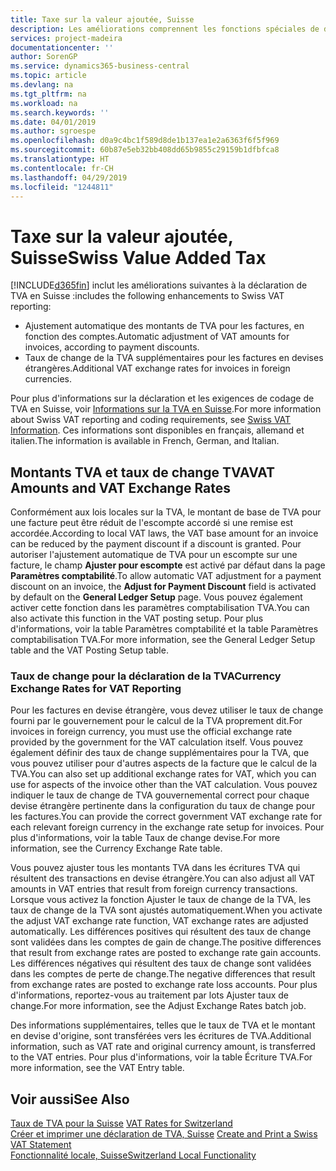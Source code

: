```yaml
---
title: Taxe sur la valeur ajoutée, Suisse
description: Les améliorations comprennent les fonctions spéciales de déclaration de TVA en Suisse.
services: project-madeira
documentationcenter: ''
author: SorenGP
ms.service: dynamics365-business-central
ms.topic: article
ms.devlang: na
ms.tgt_pltfrm: na
ms.workload: na
ms.search.keywords: ''
ms.date: 04/01/2019
ms.author: sgroespe
ms.openlocfilehash: d0a9c4bc1f589d8de1b137ea1e2a6363f6f5f969
ms.sourcegitcommit: 60b87e5eb32bb408dd65b9855c29159b1dfbfca8
ms.translationtype: HT
ms.contentlocale: fr-CH
ms.lasthandoff: 04/29/2019
ms.locfileid: "1244811"
---
```

# <a name="swiss-value-added-tax"></a><span data-ttu-id="bb949-103">Taxe sur la valeur ajoutée, Suisse</span><span class="sxs-lookup"><span data-stu-id="bb949-103">Swiss Value Added Tax</span></span>
[!INCLUDE[d365fin](../../includes/d365fin_md.md)] <span data-ttu-id="bb949-104">inclut les améliorations suivantes à la déclaration de TVA en Suisse :</span><span class="sxs-lookup"><span data-stu-id="bb949-104">includes the following enhancements to Swiss VAT reporting:</span></span>  

- <span data-ttu-id="bb949-105">Ajustement automatique des montants de TVA pour les factures, en fonction des comptes.</span><span class="sxs-lookup"><span data-stu-id="bb949-105">Automatic adjustment of VAT amounts for invoices, according to payment discounts.</span></span>  
- <span data-ttu-id="bb949-106">Taux de change de la TVA supplémentaires pour les factures en devises étrangères.</span><span class="sxs-lookup"><span data-stu-id="bb949-106">Additional VAT exchange rates for invoices in foreign currencies.</span></span>  

<span data-ttu-id="bb949-107">Pour plus d'informations sur la déclaration et les exigences de codage de TVA en Suisse, voir [Informations sur la TVA en Suisse](https://www.estv.admin.ch/estv/en/home/estv-suissetax/sw-hersteller.html).</span><span class="sxs-lookup"><span data-stu-id="bb949-107">For more information about Swiss VAT reporting and coding requirements, see [Swiss VAT Information](https://www.estv.admin.ch/estv/en/home/estv-suissetax/sw-hersteller.html).</span></span> <span data-ttu-id="bb949-108">Ces informations sont disponibles en français, allemand et italien.</span><span class="sxs-lookup"><span data-stu-id="bb949-108">The information is available in French, German, and Italian.</span></span>  

## <a name="vat-amounts-and-vat-exchange-rates"></a><span data-ttu-id="bb949-109">Montants TVA et taux de change TVA</span><span class="sxs-lookup"><span data-stu-id="bb949-109">VAT Amounts and VAT Exchange Rates</span></span>  
<span data-ttu-id="bb949-110">Conformément aux lois locales sur la TVA, le montant de base de TVA pour une facture peut être réduit de l'escompte accordé si une remise est accordée.</span><span class="sxs-lookup"><span data-stu-id="bb949-110">According to local VAT laws, the VAT base amount for an invoice can be reduced by the payment discount if a discount is granted.</span></span> <span data-ttu-id="bb949-111">Pour autoriser l'ajustement automatique de TVA pour un escompte sur une facture, le champ **Ajuster pour escompte** est activé par défaut dans la page **Paramètres comptabilité**.</span><span class="sxs-lookup"><span data-stu-id="bb949-111">To allow automatic VAT adjustment for a payment discount on an invoice, the **Adjust for Payment Discount** field is activated by default on the **General Ledger Setup** page.</span></span> <span data-ttu-id="bb949-112">Vous pouvez également activer cette fonction dans les paramètres comptabilisation TVA.</span><span class="sxs-lookup"><span data-stu-id="bb949-112">You can also activate this function in the VAT posting setup.</span></span> <span data-ttu-id="bb949-113">Pour plus d'informations, voir la table Paramètres comptabilité et la table Paramètres comptabilisation TVA.</span><span class="sxs-lookup"><span data-stu-id="bb949-113">For more information, see the General Ledger Setup table and the VAT Posting Setup table.</span></span>  

### <a name="currency-exchange-rates-for-vat-reporting"></a><span data-ttu-id="bb949-114">Taux de change pour la déclaration de la TVA</span><span class="sxs-lookup"><span data-stu-id="bb949-114">Currency Exchange Rates for VAT Reporting</span></span>  
<span data-ttu-id="bb949-115">Pour les factures en devise étrangère, vous devez utiliser le taux de change fourni par le gouvernement pour le calcul de la TVA proprement dit.</span><span class="sxs-lookup"><span data-stu-id="bb949-115">For invoices in foreign currency, you must use the official exchange rate provided by the government for the VAT calculation itself.</span></span> <span data-ttu-id="bb949-116">Vous pouvez également définir des taux de change supplémentaires pour la TVA, que vous pouvez utiliser pour d'autres aspects de la facture que le calcul de la TVA.</span><span class="sxs-lookup"><span data-stu-id="bb949-116">You can also set up additional exchange rates for VAT, which you can use for aspects of the invoice other than the VAT calculation.</span></span> <span data-ttu-id="bb949-117">Vous pouvez indiquer le taux de change de TVA gouvernemental correct pour chaque devise étrangère pertinente dans la configuration du taux de change pour les factures.</span><span class="sxs-lookup"><span data-stu-id="bb949-117">You can provide the correct government VAT exchange rate for each relevant foreign currency in the exchange rate setup for invoices.</span></span> <span data-ttu-id="bb949-118">Pour plus d'informations, voir la table Taux de change devise.</span><span class="sxs-lookup"><span data-stu-id="bb949-118">For more information, see the Currency Exchange Rate table.</span></span>  

<span data-ttu-id="bb949-119">Vous pouvez ajuster tous les montants TVA dans les écritures TVA qui résultent des transactions en devise étrangère.</span><span class="sxs-lookup"><span data-stu-id="bb949-119">You can also adjust all VAT amounts in VAT entries that result from foreign currency transactions.</span></span> <span data-ttu-id="bb949-120">Lorsque vous activez la fonction Ajuster le taux de change de la TVA, les taux de change de la TVA sont ajustés automatiquement.</span><span class="sxs-lookup"><span data-stu-id="bb949-120">When you activate the adjust VAT exchange rate function, VAT exchange rates are adjusted automatically.</span></span> <span data-ttu-id="bb949-121">Les différences positives qui résultent des taux de change sont validées dans les comptes de gain de change.</span><span class="sxs-lookup"><span data-stu-id="bb949-121">The positive differences that result from exchange rates are posted to exchange rate gain accounts.</span></span> <span data-ttu-id="bb949-122">Les différences négatives qui résultent des taux de change sont validées dans les comptes de perte de change.</span><span class="sxs-lookup"><span data-stu-id="bb949-122">The negative differences that result from exchange rates are posted to exchange rate loss accounts.</span></span> <span data-ttu-id="bb949-123">Pour plus d'informations, reportez-vous au traitement par lots Ajuster taux de change.</span><span class="sxs-lookup"><span data-stu-id="bb949-123">For more information, see the Adjust Exchange Rates batch job.</span></span>  

<span data-ttu-id="bb949-124">Des informations supplémentaires, telles que le taux de TVA et le montant en devise d'origine, sont transférées vers les écritures de TVA.</span><span class="sxs-lookup"><span data-stu-id="bb949-124">Additional information, such as VAT rate and original currency amount, is transferred to the VAT entries.</span></span> <span data-ttu-id="bb949-125">Pour plus d'informations, voir la table Écriture TVA.</span><span class="sxs-lookup"><span data-stu-id="bb949-125">For more information, see the VAT Entry table.</span></span>  

## <a name="see-also"></a><span data-ttu-id="bb949-126">Voir aussi</span><span class="sxs-lookup"><span data-stu-id="bb949-126">See Also</span></span>  
 <span data-ttu-id="bb949-127">[Taux de TVA pour la Suisse](vat-rates-for-switzerland.md) </span><span class="sxs-lookup"><span data-stu-id="bb949-127">[VAT Rates for Switzerland](vat-rates-for-switzerland.md) </span></span>  
 <span data-ttu-id="bb949-128">[Créer et imprimer une déclaration de TVA, Suisse](how-to-create-and-print-a-swiss-vat-statement.md) </span><span class="sxs-lookup"><span data-stu-id="bb949-128">[Create and Print a Swiss VAT Statement](how-to-create-and-print-a-swiss-vat-statement.md) </span></span>  
 [<span data-ttu-id="bb949-129">Fonctionnalité locale, Suisse</span><span class="sxs-lookup"><span data-stu-id="bb949-129">Switzerland Local Functionality</span></span>](switzerland-local-functionality.md)   
